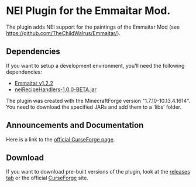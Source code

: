 # NEI Plugin for the Emmaitar Mod.
The plugin adds NEI support for the paintings of the Emmaitar Mod (see https://github.com/TheChildWalrus/Emmaitar/).
## Dependencies
If you want to setup a development environment, you'll need the following dependencies:
- [Emmaitar v1.2.2](https://github.com/TheChildWalrus/Emmaitar/raw/8917887deb642bf6b3b7117cc7cdc0c4a63dc999/Emmaitar-1.2.2.jar)
- [neiRecipeHandlers-1.0.0-BETA.jar](https://github.com/CraftedMods/nei-recipe-handlers/releases)

The plugin was created with the MinecraftForge version "1.7.10-10.13.4.1614".  
You need to download the specified JARs and add them to a 'libs' folder.
## Announcements and Documentation
Here is a link to the [official CurseForge page](https://www.curseforge.com/minecraft/mc-mods/nei-emmaitar).
## Download
If you want to download pre-built versions of the plugin, look at the [releases tab](https://github.com/CraftedMods/nei-emmaitar/releases) or the official [CurseForge](https://www.curseforge.com/minecraft/mc-mods/nei-emmaitar/files) site.